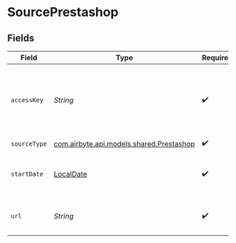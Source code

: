 # SourcePrestashop


## Fields

| Field                                                                                                                                                                                  | Type                                                                                                                                                                                   | Required                                                                                                                                                                               | Description                                                                                                                                                                            | Example                                                                                                                                                                                |
| -------------------------------------------------------------------------------------------------------------------------------------------------------------------------------------- | -------------------------------------------------------------------------------------------------------------------------------------------------------------------------------------- | -------------------------------------------------------------------------------------------------------------------------------------------------------------------------------------- | -------------------------------------------------------------------------------------------------------------------------------------------------------------------------------------- | -------------------------------------------------------------------------------------------------------------------------------------------------------------------------------------- |
| `accessKey`                                                                                                                                                                            | *String*                                                                                                                                                                               | :heavy_check_mark:                                                                                                                                                                     | Your PrestaShop access key. See <a href="https://devdocs.prestashop.com/1.7/webservice/tutorials/creating-access/#create-an-access-key"> the docs </a> for info on how to obtain this. |                                                                                                                                                                                        |
| `sourceType`                                                                                                                                                                           | [com.airbyte.api.models.shared.Prestashop](../../models/shared/Prestashop.md)                                                                                                          | :heavy_check_mark:                                                                                                                                                                     | N/A                                                                                                                                                                                    |                                                                                                                                                                                        |
| `startDate`                                                                                                                                                                            | [LocalDate](https://docs.oracle.com/javase/8/docs/api/java/time/LocalDate.html)                                                                                                        | :heavy_check_mark:                                                                                                                                                                     | The Start date in the format YYYY-MM-DD.                                                                                                                                               | 2022-01-01                                                                                                                                                                             |
| `url`                                                                                                                                                                                  | *String*                                                                                                                                                                               | :heavy_check_mark:                                                                                                                                                                     | Shop URL without trailing slash.                                                                                                                                                       |                                                                                                                                                                                        |